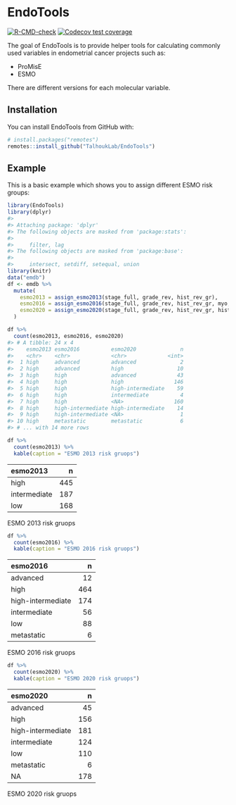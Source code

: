 
<!-- README.md is generated from README.Rmd. Please edit that file -->

# EndoTools

<!-- badges: start -->

[![R-CMD-check](https://github.com/TalhoukLab/EndoTools/workflows/R-CMD-check/badge.svg)](https://github.com/TalhoukLab/EndoTools/actions)
[![Codecov test
coverage](https://codecov.io/gh/TalhoukLab/EndoTools/branch/master/graph/badge.svg)](https://codecov.io/gh/TalhoukLab/EndoTools?branch=master)
<!-- badges: end -->

The goal of EndoTools is to provide helper tools for calculating
commonly used variables in endometrial cancer projects such as:

-   ProMisE
-   ESMO

There are different versions for each molecular variable.

## Installation

You can install EndoTools from GitHub with:

``` r
# install.packages("remotes")
remotes::install_github("TalhoukLab/EndoTools")
```

## Example

This is a basic example which shows you to assign different ESMO risk
groups:

``` r
library(EndoTools)
library(dplyr)
#> 
#> Attaching package: 'dplyr'
#> The following objects are masked from 'package:stats':
#> 
#>     filter, lag
#> The following objects are masked from 'package:base':
#> 
#>     intersect, setdiff, setequal, union
library(knitr)
data("emdb")
df <- emdb %>%
  mutate(
    esmo2013 = assign_esmo2013(stage_full, grade_rev, hist_rev_gr),
    esmo2016 = assign_esmo2016(stage_full, grade_rev, hist_rev_gr, myo, lvi),
    esmo2020 = assign_esmo2020(stage_full, grade_rev, hist_rev_gr, hist, myo, lvi)
  )

df %>% 
  count(esmo2013, esmo2016, esmo2020)
#> # A tibble: 24 x 4
#>    esmo2013 esmo2016          esmo2020              n
#>    <chr>    <chr>             <chr>             <int>
#>  1 high     advanced          advanced              2
#>  2 high     advanced          high                 10
#>  3 high     high              advanced             43
#>  4 high     high              high                146
#>  5 high     high              high-intermediate    59
#>  6 high     high              intermediate          4
#>  7 high     high              <NA>                160
#>  8 high     high-intermediate high-intermediate    14
#>  9 high     high-intermediate <NA>                  1
#> 10 high     metastatic        metastatic            6
#> # ... with 14 more rows
```

``` r
df %>% 
  count(esmo2013) %>% 
  kable(caption = "ESMO 2013 risk gruops")
```

| esmo2013     |   n |
|:-------------|----:|
| high         | 445 |
| intermediate | 187 |
| low          | 168 |

ESMO 2013 risk gruops

``` r
df %>% 
  count(esmo2016) %>% 
  kable(caption = "ESMO 2016 risk gruops")
```

| esmo2016          |   n |
|:------------------|----:|
| advanced          |  12 |
| high              | 464 |
| high-intermediate | 174 |
| intermediate      |  56 |
| low               |  88 |
| metastatic        |   6 |

ESMO 2016 risk gruops

``` r
df %>% 
  count(esmo2020) %>% 
  kable(caption = "ESMO 2020 risk gruops")
```

| esmo2020          |   n |
|:------------------|----:|
| advanced          |  45 |
| high              | 156 |
| high-intermediate | 181 |
| intermediate      | 124 |
| low               | 110 |
| metastatic        |   6 |
| NA                | 178 |

ESMO 2020 risk gruops
